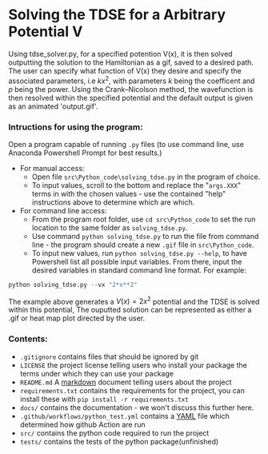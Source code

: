 # Solving the TDSE for a Arbitrary Potential V

Using tdse_solver.py, for a specified potention V(x), it is then solved outputting the solution to the Hamiltonian as a gif, saved to a desired path. 
The user can specify what function of V(x) they desire and specify the associated parameters, i.e $kx^2$, with parameters $k$ being the coefficent and $p$ being the power. Using the Crank–Nicolson method, the wavefunction is then resolved within the specified potential and the default output is given as an animated 'output.gif'.

### Intructions for using the program:
Open a program capable of running `.py` files (to use command line, use Anaconda Powershell Prompt for best results.)
* For manual access: 
  * Open file `src\Python_code\solving_tdse.py` in the program of choice. 
  * To input values, scroll to the bottom and replace the "`args.XXX`" terms in  with the chosen values - use the contained "help" instructions above to determine which are which.
* For command line access:
  * From the program root folder, use `cd src\Python_code` to set the run location to the same folder as `solving_tdse.py`.
  * Use command `python solving_tdse.py` to run the file from command line - the program should create a new `.gif` file in `src\Python_code`.
  * To input new values, run `python solving_tdse.py --help`, to have Powershell list all possible input variables. From there, input the desired variables in standard command line format. For example: 
```python
python solving_tdse.py --vx "2*x**2"
```
The example above generates a $V(x) = 2x^2$ potential and the TDSE is solved within this potential, The ouputted solution can be represented as either a .gif or heat map plot directed by the user.

### Contents:

* `.gitignore` contains files that should be ignored by git
* `LICENSE` the project license telling users who install your package the terms under which they can use your package
* `README.md` A [markdown](https://docs.github.com/en/get-started/writing-on-github/getting-started-with-writing-and-formatting-on-github/basic-writing-and-formatting-syntax) document telling users about the project
* `requirements.txt` contains the requirements for the project, you can install these with `pip install -r requirements.txt`
* `docs/` contains the documentation - we won't discuss this further here.
* `.github/workflows/python_test.yml` contains a [YAML](https://yaml.org/) file which determined how github Action are run
* `src/` contains the python code required to run the project
* `tests/` contains the tests of the python package(unfinished)



